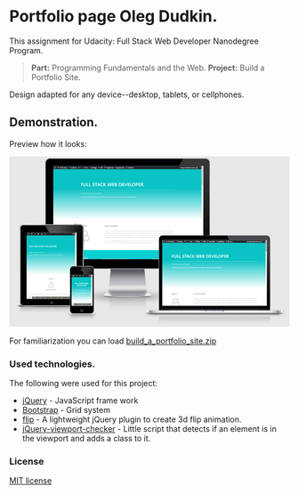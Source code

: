 # Portfolio page Oleg Dudkin.

This assignment for Udacity: Full Stack Web Developer Nanodegree Program. 
> **Part:** Programming Fundamentals and the Web.  **Project:** Build a Portfolio Site.

Design adapted for any device--desktop, tablets, or cellphones.

## Demonstration.

Preview how it looks:

[![demo](https://github.com/DudkinON/Full-Stack-Web-Developer/blob/master/Programming_Fundamentals_and_the_Web/Build%20a%20Portfolio%20Site/img/web-demo.jpg?raw=true)](img/web-demo.jpg)

For familiarization you can load [build_a_portfolio_site.zip](build_a_portfolio_site.zip)

### Used technologies.

The following were used for this project:

- [jQuery](http://jquery.com/) - JavaScript frame work
- [Bootstrap](http://getbootstrap.com/) - Grid system 
- [flip](https://github.com/nnattawat/flip) - A lightweight jQuery plugin to create 3d flip animation.
- [jQuery-viewport-checker](https://github.com/dirkgroenen/jQuery-viewport-checker) - Little script that detects if an element is in the viewport and adds a class to it.

### License

[MIT license](LICENSE)

